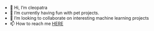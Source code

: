- 👋 Hi, I’m cleopatra 
- 🌱 I’m currently having fun with pet projects.
- 💞️ I’m looking to collaborate on interesting machine learning projects
- 📫 How to reach me [HERE](mailto:cleopatraudouglas@gmail.com?subject=[GitHub]%20Collaboration)

<!---
cleopatra27/cleopatra27 is a ✨ special ✨ repository because its `README.md` (this file) appears on your GitHub profile.
You can click the Preview link to take a look at your changes.
--->

